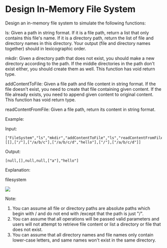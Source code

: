 # Design In-Memory File System

Design an in-memory file system to simulate the following functions:

ls: Given a path in string format. If it is a file path, return a list that only contains this file's name. If it is a directory path, return the list of file and directory names in this directory. Your output (file and directory names together) should in lexicographic order.

mkdir: Given a directory path that does not exist, you should make a new directory according to the path. If the middle directories in the path don't exist either, you should create them as well. This function has void return type.

addContentToFile: Given a file path and file content in string format. If the file doesn't exist, you need to create that file containing given content. If the file already exists, you need to append given content to original content. This function has void return type.

readContentFromFile: Given a file path, return its content in string format.

Example:

Input: 

    ["FileSystem","ls","mkdir","addContentToFile","ls","readContentFromFile"]
    [[],["/"],["/a/b/c"],["/a/b/c/d","hello"],["/"],["/a/b/c/d"]]

Output:

    [null,[],null,null,["a"],"hello"]

Explanation:

filesystem

![](https://leetcode.com/static/images/problemset/filesystem.png)

Note:

1. You can assume all file or directory paths are absolute paths which begin with / and do not end with /except that the path is just "/".
1. You can assume that all operations will be passed valid parameters and users will not attempt to retrieve file content or list a directory or file that does not exist.
1. You can assume that all directory names and file names only contain lower-case letters, and same names won't exist in the same directory.
